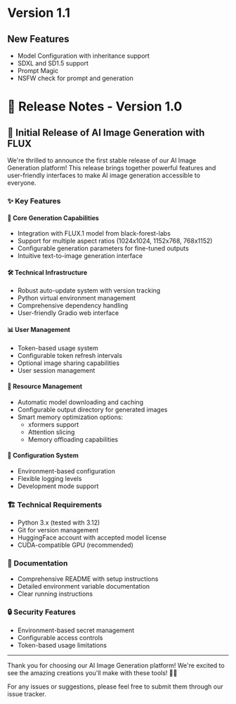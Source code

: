 # Version 1.1

## New Features
- Model Configuration with inheritance support
- SDXL and SD1.5 support
- Prompt Magic
- NSFW check for prompt and generation

# 🚀 Release Notes - Version 1.0

## 🌟 Initial Release of AI Image Generation with FLUX

We're thrilled to announce the first stable release of our AI Image Generation platform! This release brings together powerful features and user-friendly interfaces to make AI image generation accessible to everyone.

### ✨ Key Features

#### 🎨 Core Generation Capabilities
- Integration with FLUX.1 model from black-forest-labs
- Support for multiple aspect ratios (1024x1024, 1152x768, 768x1152)
- Configurable generation parameters for fine-tuned outputs
- Intuitive text-to-image generation interface

#### 🛠️ Technical Infrastructure
- Robust auto-update system with version tracking
- Python virtual environment management
- Comprehensive dependency handling
- User-friendly Gradio web interface

#### 📊 User Management
- Token-based usage system
- Configurable token refresh intervals
- Optional image sharing capabilities
- User session management

#### 💾 Resource Management
- Automatic model downloading and caching
- Configurable output directory for generated images
- Smart memory optimization options:
  - xformers support
  - Attention slicing
  - Memory offloading capabilities

#### 🔧 Configuration System
- Environment-based configuration
- Flexible logging levels
- Development mode support

### 🏗️ Technical Requirements
- Python 3.x (tested with 3.12)
- Git for version management
- HuggingFace account with accepted model license
- CUDA-compatible GPU (recommended)

### 📝 Documentation
- Comprehensive README with setup instructions
- Detailed environment variable documentation
- Clear running instructions

### 🔒 Security Features
- Environment-based secret management
- Configurable access controls
- Token-based usage limitations

---

Thank you for choosing our AI Image Generation platform! We're excited to see the amazing creations you'll make with these tools! 🎨✨

For any issues or suggestions, please feel free to submit them through our issue tracker.
